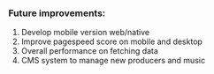 ### Future improvements:

1. Develop mobile version web/native
2. Improve pagespeed score on mobile and desktop
3. Overall performance on fetching data
4. CMS system to manage new producers and music
